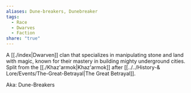 ```yaml
---
aliases: Dune-breakers, Dunebreaker
tags:
  - Race
  - Dwarves
  - Faction
share: "true"
---
```


A [[./index|Dwarven]] clan that specializes in manipulating stone and land with magic, known for their mastery in building mighty underground cities. Split from the [[./Khaz'armok|Khaz'armok]] after [[../../History-& Lore/Events/The-Great-Betrayal|The Great Betrayal]].

Aka: Dune-Breakers
